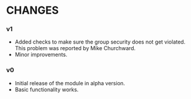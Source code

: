 CHANGES
=======

### v1 ###

* Added checks to make sure the group security does not get violated. This problem was reported by Mike Churchward.
* Minor improvements.

### v0 ###

* Initial release of the module in alpha version.
* Basic functionality works.